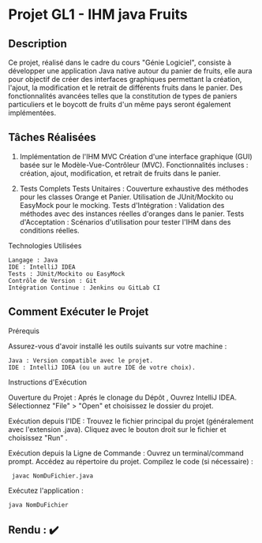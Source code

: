 # Projet GL1 - IHM java Fruits

## Description
Ce projet, réalisé dans le cadre du cours "Génie Logiciel", consiste à développer une application Java native autour du panier de fruits, elle aura pour objectif de créer des interfaces graphiques permettant la création, l'ajout, la modification et le retrait de différents fruits dans le panier. Des fonctionnalités avancées telles que la constitution de types de paniers particuliers et le boycott de fruits d'un même pays seront également implémentées.


## Tâches Réalisées
1. Implémentation de l'IHM MVC
    Création d'une interface graphique (GUI) basée sur le Modèle-Vue-Contrôleur (MVC).
    Fonctionnalités incluses : création, ajout, modification, et retrait de fruits dans le panier.

2. Tests Complets
    Tests Unitaires :
        Couverture exhaustive des méthodes pour les classes Orange et Panier.
        Utilisation de JUnit/Mockito ou EasyMock pour le mocking.
    Tests d'Intégration :
        Validation des méthodes avec des instances réelles d'oranges dans le panier.
    Tests d'Acceptation :
        Scénarios d'utilisation pour tester l'IHM dans des conditions réelles.
   
Technologies Utilisées

    Langage : Java
    IDE : IntelliJ IDEA
    Tests : JUnit/Mockito ou EasyMock
    Contrôle de Version : Git
    Intégration Continue : Jenkins ou GitLab CI
  
## Comment Exécuter le Projet
Prérequis

Assurez-vous d'avoir installé les outils suivants sur votre machine :

    Java : Version compatible avec le projet.
    IDE : IntelliJ IDEA (ou un autre IDE de votre choix).

Instructions d'Exécution

Ouverture du Projet :
Aprés le clonage du Dépôt , Ouvrez IntelliJ IDEA.
 Sélectionnez "File" > "Open" et choisissez le dossier du projet.

Exécution depuis l'IDE :
 Trouvez le fichier principal du projet (généralement avec l'extension .java).
 Cliquez avec le bouton droit sur le fichier et choisissez "Run" .

Exécution depuis la Ligne de Commande :
Ouvrez un terminal/command prompt.
Accédez au répertoire du projet.
 Compilez le code (si nécessaire) :
    
     javac NomDuFichier.java
Exécutez l'application :

    java NomDuFichier



## Rendu  :   ✔️
 
